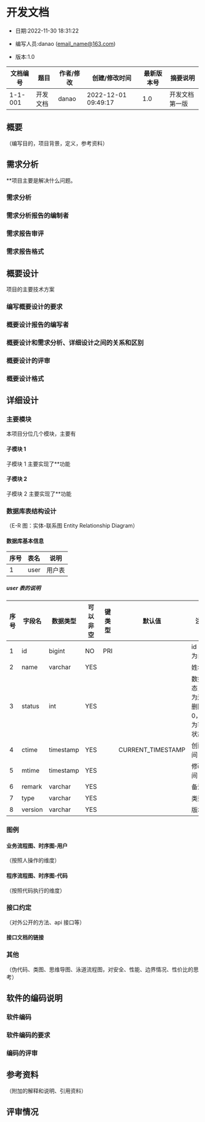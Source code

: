# 开发文档

- 日期:2022-11-30 18:31:22

- 编写人员:danao (email_name@163.com)

- 版本:1.0

| 文档编号 | 题目     | 作者/修改 | 创建/修改时间       | 最新版本号 | 摘要说明       |
| -------- | -------- | --------- | ------------------- | ---------- | -------------- |
| 1-1-001  | 开发文档 | danao     | 2022-12-01 09:49:17 | 1.0        | 开发文档第一版 |

## 概要

（编写目的，项目背景，定义，参考资料）

## 需求分析

\*\*项目主要是解决什么问题。

### 需求分析

### 需求分析报告的编制者

### 需求报告审评

### 需求报告格式

## 概要设计

项目的主要技术方案

### 编写概要设计的要求

### 概要设计报告的编写者

### 概要设计和需求分析、详细设计之间的关系和区别

### 概要设计的评审

### 概要设计格式

## 详细设计

### 主要模块

本项目分位几个模块，主要有

#### 子模块 1

子模块 1 主要实现了\*\*功能

#### 子模块 2

子模块 2 主要实现了\*\*功能

### 数据库表结构设计

（E-R 图：实体-联系图 Entity Relationship Diagram）

#### 数据库基本信息

| 序号 | 表名 | 说明   |
| ---- | :--- | ------ |
| 1    | user | 用户表 |

##### user 表的说明

| 序号 | 字段名  | 数据类型  | 可以非空 | 键类型 | 默认值            | 注释                                      |
| ---- | ------- | --------- | -------- | ------ | ----------------- | ----------------------------------------- |
| 1    | id      | bigint    | NO       | PRI    |                   | id 一般为自增                             |
| 2    | name    | varchar   | YES      |        |                   | 姓名                                      |
| 3    | status  | int       | YES      |        |                   | 数据状态，-1 为逻辑删除，0，>0 为可用状态 |
| 4    | ctime   | timestamp | YES      |        | CURRENT_TIMESTAMP | 创建时间                                  |
| 5    | mtime   | timestamp | YES      |        |                   | 修改时间                                  |
| 6    | remark  | varchar   | YES      |        |                   | 备注                                      |
| 7    | type    | varchar   | YES      |        |                   | 类型                                      |
| 8    | version | varchar   | YES      |        |                   | 版本                                      |

### 图例

#### 业务流程图、时序图-用户

（按照人操作的维度）

#### 程序流程图、时序图-代码

（按照代码执行的维度）

### 接口约定

（对外公开的方法、api 接口等）

#### 接口文档的链接

### 其他

（伪代码、类图、思维导图、泳道流程图，对安全、性能、边界情况、性价比的思考）

## 软件的编码说明

### 软件编码

### 软件编码的要求

### 编码的评审

## 参考资料

（附加的解释和说明、引用资料）

## 评审情况
